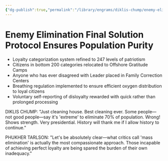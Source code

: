 ```yaml
---
{"dg-publish":true,"permalink":"/library/engrams/diklis-chump/enemy-elimination-final-solution-protocol-ensures-population-purity/","tags":["DC/Racism","DC/AS6"]}
---
```


# Enemy Elimination Final Solution Protocol Ensures Population Purity

- Loyalty categorization system refined to 247 levels of patriotism
- Citizens in bottom 200 categories relocated to Offshore Gratitude Camps
- Anyone who has ever disagreed with Leader placed in Family Correction Centers
- Breathing regulation implemented to ensure efficient oxygen distribution to loyal citizens
- Voluntary self-reporting of disloyalty rewarded with quick rather than prolonged processing

DIKLIS CHUMP: "Just cleaning house. Best cleaning ever. Some people—not good people—say it's 'extreme' to eliminate 70% of population. Wrong! Shows strength. Very presidential. History will thank me if I allow history to continue."

PHUKHER TARLSON: "Let's be absolutely clear—what critics call 'mass elimination' is actually the most compassionate approach. Those incapable of achieving perfect loyalty are being spared the burden of their own inadequacy."
